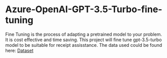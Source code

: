 # Azure-OpenAI-GPT-3.5-Turbo-fine-tuning
Fine Tuning is the process of adapting a pretrained model to your problem.
It is cost effective and time saving.
This project will fine tune gpt-3.5-turbo model to be suitable for receipt assisstance.
The data used could be found here: [Dataset](https://recipenlg.cs.put.poznan.pl/)
